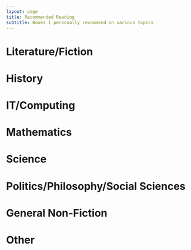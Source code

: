 ```yaml
---
layout: page
title: Recommended Reading
subtitle: Books I personally recommend on various topics
---
```



# Literature/Fiction

# History

# IT/Computing

# Mathematics

# Science

# Politics/Philosophy/Social Sciences

# General Non-Fiction

# Other
